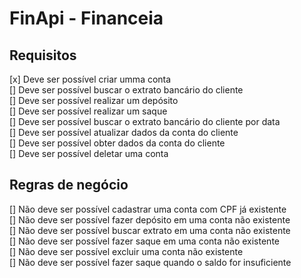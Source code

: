 # FinApi - Financeia

## Requisitos

[x] Deve ser possível criar umma conta <br/>
[] Deve ser possível buscar o extrato bancário do cliente <br/>
[] Deve ser possível realizar um depósito <br/>
[] Deve ser possível realizar um saque <br/>
[] Deve ser possível buscar o extrato bancário do cliente por data <br/>
[] Deve ser possível atualizar dados da conta do cliente <br/>
[] Deve ser possível obter dados da conta do cliente <br/>
[] Deve ser possível deletar uma conta <br/>

## Regras de negócio

[] Não deve ser possível cadastrar uma conta com CPF já existente<br/>
[] Não deve ser possível fazer depósito em uma conta não existente<br/>
[] Não deve ser possível buscar extrato em uma conta não existente<br/>
[] Não deve ser possível fazer saque em uma conta não existente<br/>
[] Não deve ser possível excluir uma conta não existente<br/>
[] Não deve ser possível fazer saque quando o saldo for insuficiente<br/>
